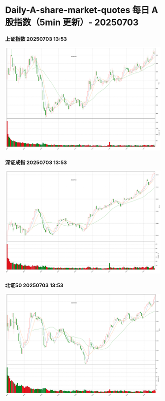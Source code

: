 
# Daily-A-share-market-quotes 每日 A 股指数（5min 更新）- 20250703

### 上证指数 20250703 13:53
![](./fig/2025/7/20250703-sh000001.png)

### 深证成指 20250703 13:53
![](./fig/2025/7/20250703-sz399001.png)

### 北证50 20250703 13:53
![](./fig/2025/7/20250703-bj899050.png)
